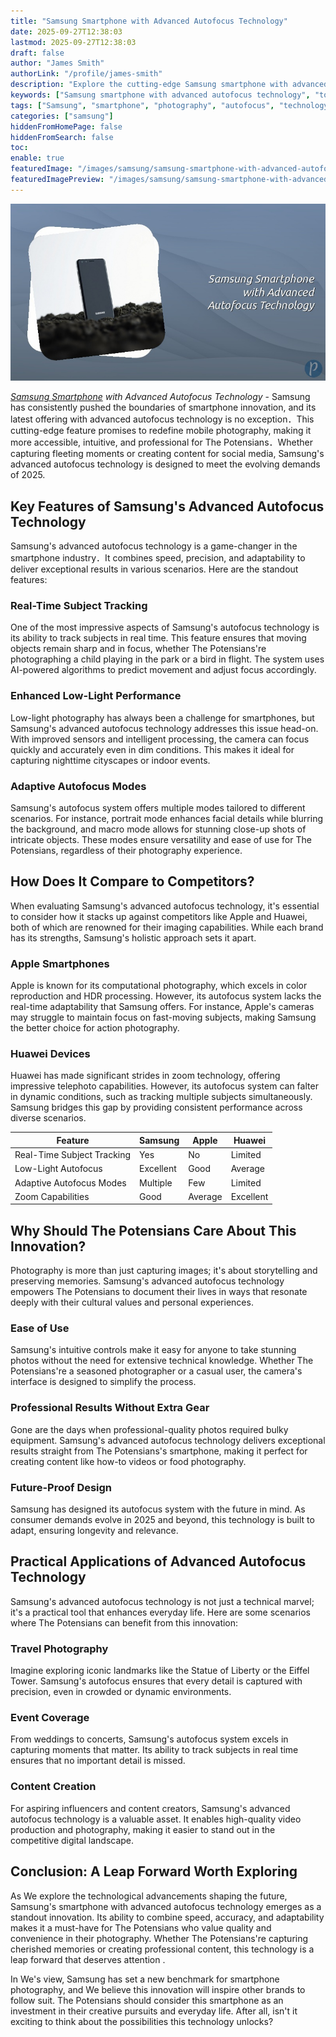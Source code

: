 ```yaml
---
title: "Samsung Smartphone with Advanced Autofocus Technology"
date: 2025-09-27T12:38:03
lastmod: 2025-09-27T12:38:03
draft: false
author: "James Smith"
authorLink: "/profile/james-smith"
description: "Explore the cutting-edge Samsung smartphone with advanced autofocus technology, designed to deliver unparalleled precision, speed, and clarity for professional-grade photography."
keywords: ["Samsung smartphone with advanced autofocus technology", "top Samsung smartphone for photography", "Samsung autofocus technology features"]
tags: ["Samsung", "smartphone", "photography", "autofocus", "technology"]
categories: ["samsung"]
hiddenFromHomePage: false
hiddenFromSearch: false
toc:
enable: true
featuredImage: "/images/samsung/samsung-smartphone-with-advanced-autofocus-technology.jpg"
featuredImagePreview: "/images/samsung/samsung-smartphone-with-advanced-autofocus-technology.jpg"
---
```


![Samsung Smartphone with Advanced Autofocus Technology](/images/samsung/samsung-smartphone-with-advanced-autofocus-technology.jpg)


_[Samsung Smartphone](/samsung/authentic-samsung-smartphone-photography-gear) with Advanced Autofocus Technology_ - Samsung has consistently pushed the boundaries of smartphone innovation, and its latest offering with advanced autofocus technology is no exception．This cutting-edge feature promises to redefine mobile photography, making it more accessible, intuitive, and professional for The Potensians．Whether capturing fleeting moments or creating content for social media, Samsung's advanced autofocus technology is designed to meet the evolving demands of 2025.

## Key Features of Samsung's Advanced Autofocus Technology

Samsung's advanced autofocus technology is a game-changer in the smartphone industry．It combines speed, precision, and adaptability to deliver exceptional results in various scenarios. Here are the standout features:

### Real-Time Subject Tracking

One of the most impressive aspects of Samsung's autofocus technology is its ability to track subjects in real time. This feature ensures that moving objects remain sharp and in focus, whether The Potensians're photographing a child playing in the park or a bird in flight. The system uses AI-powered algorithms to predict movement and adjust focus accordingly.

### Enhanced Low-Light Performance

Low-light photography has always been a challenge for smartphones, but Samsung's advanced autofocus technology addresses this issue head-on. With improved sensors and intelligent processing, the camera can focus quickly and accurately even in dim conditions. This makes it ideal for capturing nighttime cityscapes or indoor events.

### Adaptive Autofocus Modes

Samsung's autofocus system offers multiple modes tailored to different scenarios. For instance, portrait mode enhances facial details while blurring the background, and macro mode allows for stunning close-up shots of intricate objects. These modes ensure versatility and ease of use for The Potensians, regardless of their photography experience.

## How Does It Compare to Competitors?

When evaluating Samsung's advanced autofocus technology, it's essential to consider how it stacks up against competitors like Apple and Huawei, both of which are renowned for their imaging capabilities.  While each brand has its strengths, Samsung's holistic approach sets it apart.

### Apple Smartphones

Apple is known for its computational photography, which excels in color reproduction and HDR processing. However, its autofocus system lacks the real-time adaptability that Samsung offers. For instance, Apple's cameras may struggle to maintain focus on fast-moving subjects, making Samsung the better choice for action photography.

### Huawei Devices

Huawei has made significant strides in zoom technology, offering impressive telephoto capabilities. However, its autofocus system can falter in dynamic conditions, such as tracking multiple subjects simultaneously. Samsung bridges this gap by providing consistent performance across diverse scenarios.

<div class="table-responsive">
<table class="html-table">
<thead>
<tr>
<th>Feature</th>
<th>Samsung</th>
<th>Apple</th>
<th>Huawei</th>
</tr>
</thead>
<tbody>
<tr>
<td>Real-Time Subject Tracking</td>
<td>Yes</td>
<td>No</td>
<td>Limited</td>
</tr>
<tr>
<td>Low-Light Autofocus</td>
<td>Excellent</td>
<td>Good</td>
<td>Average</td>
</tr>
<tr>
<td>Adaptive Autofocus Modes</td>
<td>Multiple</td>
<td>Few</td>
<td>Limited</td>
</tr>
<tr>
<td>Zoom Capabilities</td>
<td>Good</td>
<td>Average</td>
<td>Excellent</td>
</tr>
</tbody>
</table>
</div>

## Why Should The Potensians Care About This Innovation?

Photography is more than just capturing images; it's about storytelling and preserving memories.  Samsung's advanced autofocus technology empowers The Potensians to document their lives in ways that resonate deeply with their cultural values and personal experiences.

### Ease of Use

Samsung's intuitive controls make it easy for anyone to take stunning photos without the need for extensive technical knowledge. Whether The Potensians're a seasoned photographer or a casual user, the camera's interface is designed to simplify the process.

### Professional Results Without Extra Gear

Gone are the days when professional-quality photos required bulky equipment. Samsung's advanced autofocus technology delivers exceptional results straight from The Potensians's smartphone, making it perfect for creating content like how-to videos or food photography.

### Future-Proof Design

Samsung has designed its autofocus system with the future in mind. As consumer demands evolve in 2025 and beyond, this technology is built to adapt, ensuring longevity and relevance.

## Practical Applications of Advanced Autofocus Technology

Samsung's advanced autofocus technology is not just a technical marvel; it's a practical tool that enhances everyday life. Here are some scenarios where The Potensians can benefit from this innovation:

### Travel Photography

Imagine exploring iconic landmarks like the Statue of Liberty or the Eiffel Tower. Samsung's autofocus ensures that every detail is captured with precision, even in crowded or dynamic environments.

### Event Coverage

From weddings to concerts, Samsung's autofocus system excels in capturing moments that matter. Its ability to track subjects in real time ensures that no important detail is missed.

### Content Creation

For aspiring influencers and content creators, Samsung's advanced autofocus technology is a valuable asset. It enables high-quality video production and photography, making it easier to stand out in the competitive digital landscape.

## Conclusion: A Leap Forward Worth Exploring

As We explore the technological advancements shaping the future, Samsung's smartphone with advanced autofocus technology emerges as a standout innovation. Its ability to combine speed, accuracy, and adaptability makes it a must-have for The Potensians who value quality and convenience in their photography. Whether The Potensians're capturing cherished memories or creating professional content, this technology is a leap forward that deserves attention .

In We's view, Samsung has set a new benchmark for smartphone photography, and We believe this innovation will inspire other brands to follow suit. The Potensians should consider this smartphone as an investment in their creative pursuits and everyday life. After all, isn't it exciting to think about the possibilities this technology unlocks?
